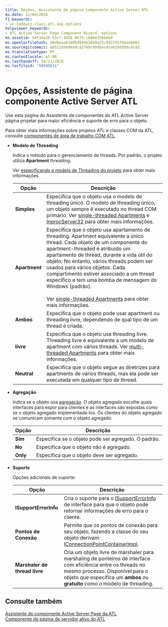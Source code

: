 ```yaml
---
title: Opções, Assistente de página componente Active Server ATL
ms.date: 11/04/2016
f1_keywords:
- vc.codewiz.class.atl.asp.options
helpviewer_keywords:
- ATL Active Server Page Component Wizard, options
ms.assetid: 54f34e26-53c7-4456-9675-cb86e356bde0
ms.openlocfilehash: d8d8eaa6190bd04d626b9a23c9d27d1f9daeb003
ms.sourcegitcommit: 6052185696adca270bc9bdbec45a626dd89cdcdd
ms.translationtype: MT
ms.contentlocale: pt-BR
ms.lasthandoff: 10/31/2018
ms.locfileid: "50595631"
---
```

# <a name="options-atl-active-server-page-component-wizard"></a>Opções, Assistente de página componente Active Server ATL

Use esta página do Assistente de componentes do ATL Active Server página projetar para maior eficiência e suporte de erro para o objeto.

Para obter mais informações sobre projetos ATL e classes COM da ATL, consulte [componentes de área de trabalho COM ATL](../../atl/atl-com-desktop-components.md).

- **Modelo de Threading**

   Indica o método para o gerenciamento de threads. Por padrão, o projeto utiliza **Apartment** threading.

   Ver [especificando o modelo de Threading do projeto](../../atl/specifying-the-threading-model-for-a-project-atl.md) para obter mais informações.

   |Opção|Descrição|
   |------------|-----------------|
   |**Simples**|Especifica que o objeto usa o modelo de threading único. O modelo de threading único, um objeto sempre é executado no thread COM primário. Ver [single-threaded Apartments](/windows/desktop/com/single-threaded-apartments) e [InprocServer32](/windows/desktop/com/inprocserver32) para obter mais informações.|
   |**Apartment**|Especifica que o objeto usa apartamento de threading. Apartment equivalente a único thread. Cada objeto de um componente do apartment-threaded é atribuído um apartamento de thread, durante a vida útil do objeto; No entanto, vários threads podem ser usados para vários objetos. Cada compartimento estiver associado a um thread específico e tem uma bomba de mensagem do Windows (padrão).<br /><br /> Ver [single-threaded Apartments](/windows/desktop/com/single-threaded-apartments) para obter mais informações.|
   |**Ambos**|Especifica que o objeto pode usar apartment ou threading livre, dependendo de qual tipo de um thread é criada.|
   |**livre**|Especifica que o objeto usa threading livre. Threading livre é equivalente a um modelo de apartment com vários threads. Ver [multi-threaded Apartments](/windows/desktop/com/multithreaded-apartments) para obter mais informações.|
   |**Neutral**|Especifica que o objeto segue as diretrizes para apartments de vários threads, mas ela pode ser executada em qualquer tipo de thread.|

- **Agregação**

   Indica se o objeto usa [agregação](/windows/desktop/com/aggregation). O objeto agregado escolhe quais interfaces para expor para clientes e as interfaces são expostas como se o objeto agregado implementada-los. Os clientes do objeto agregado se comunicam somente com o objeto agregado.

   |Opção|Descrição|
   |------------|-----------------|
   |**Sim**|Especifica se o objeto pode ser agregado. O padrão.|
   |**No**|Especifica que o objeto não é agregado.|
   |**Only**|Especifica que o objeto deve ser agregado.|

- **Suporte**

   Opções adicionais de suporte:

   |Opção|Descrição|
   |------------|-----------------|
   |**ISupportErrorInfo**|Cria o suporte para o [ISupportErrorInfo](../../atl/reference/isupporterrorinfoimpl-class.md) de interface para que o objeto pode retornar informações de erro para o cliente.|
   |**Pontos de Conexão**|Permite que os pontos de conexão para seu objeto, fazendo a classe do seu objeto derivam [IConnectionPointContainerImpl](../../atl/reference/iconnectionpointcontainerimpl-class.md).|
   |**Marshaler de thread livre**|Cria um objeto livre de marshaler para marshaling de ponteiros de interface com eficiência entre os threads no mesmo processo. Disponível para o objeto que especifica um **ambos** ou **gratuito** como o modelo de threading.|

## <a name="see-also"></a>Consulte também

[Assistente do componente Active Server Page da ATL](../../atl/reference/atl-active-server-page-component-wizard.md)<br/>
[Componente de página de servidor ativo do ATL](../../atl/reference/adding-an-atl-active-server-page-component.md)

